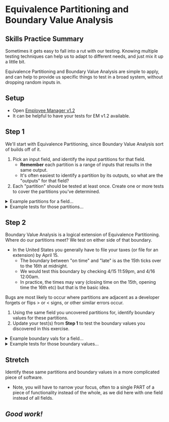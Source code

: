 # Equivalence Partitioning and Boundary Value Analysis

## Skills Practice Summary

Sometimes it gets easy to fall into a rut with our testing. Knowing multiple
testing techniques can help us to adapt to different needs, and just mix it up a
little bit.

Equivalence Partitioning and Boundary Value Analysis are simple to apply, and
can help to provide us specific things to test in a broad system, without
dropping random inputs in.

## Setup

- Open
  [Employee Manager v1.2](https://devmountain-qa.github.io/employee-manager/1.2_Version/index.html)
- It can be helpful to have your tests for EM v1.2 available.

## Step 1

We'll start with Equivalence Partitioning, since Boundary Value Analysis sort of
builds off of it.

1. Pick an input field, and identify the input partitions for that field.
   - **Remember** each partition is a range of inputs that results in the same
     output.
   - It's often easiest to identify a partition by its outputs, so what are the
     "outputs" for that field?
1. Each "partition" should be tested at least once. Create one or more tests to
   cover the partitions you've determined.

<details> <summary> Example partitions for a field... </summary>

If we were to consider the name field, we have the following possible outputs,
and their corresponding inputs:

| Output                                                                  | Input                         |
| ----------------------------------------------------------------------- | ----------------------------- |
| Successful save                                                         | Between 1 and 30 characters   |
| Error message: The name field must be between 1 and 30 characters long. | 0, or more than 30 characters |

You could argue that we have 3 partitions for inputs, even though we only have
two outputs.

| Input           | Output          |
| --------------- | --------------- |
| 0 characters    | Error message   |
| 1-30 characters | Successful save |
| 31+ characters  | Error message   |

</details>

<details> <summary> Example tests for those partitions... </summary>

**Test 1**

1. Select an employee
1. Edit the name field to be empty
1. Attempt to save
1. Make sure an error message appears, "The name field must be between 1 and 30
   characters long." and that the edit does not save

**Test 2**

1. Slect an employee
1. Edit their name to "John Smith"
1. Attempt to save
1. The edit should save successfully

</details>

## Step 2

Boundary Value Analysis is a logical extension of Equivalence Partitioning.
Where do our partitions meet? We test on either side of that boundary.

- In the United States you generally have to file your taxes (or file for an
  extension) by April 15.
  - The boundary between "on time" and "late" is as the 15th ticks over to the
    16th at midnight.
  - We would test this boundary by checking 4/15 11:59pm, and 4/16 12:00am.
  - In practice, the times may vary (closing time on the 15th, opening time the
    16th etc) but that is the basic idea.

Bugs are most likely to occur where partitions are adjacent as a developer
forgets or flips > or < signs, or other similar errors occur.

1. Using the same field you uncovered partitions for, identify boundary values
   for these partitions.
1. Update your test(s) from **Step 1** to test the boundary values you
   discovered in this exercise.

<details> <summary> Example boundary vals for a field... </summary>

Considering again the name field... Looking purely at the ranges of the inputs,
we have the following partiions...

0 characters : 1-30 characters : 31+ characters

Our boundary values would then be:

- 0 characters
- 1 character
- 30 characters
- 31 characters

These would be our bare minimum values to test against this set of partitions.

</details>

<details> <summary> Example tests for those boundary values... </summary>

**Test 1**

1. Select an employee
1. Edit the name field to be empty
1. Attempt to save
1. Make sure an error message appears, "The name field must be between 1 and 30
   characters long." and that the edit does not save

**Test 2**

1. Slect an employee
1. Edit their name to "J"
1. Attempt to save
1. The edit should save successfully

**Test 3**

1. Slect an employee
1. Edit their name to "John Smith 1234567890123456789"
1. Attempt to save
1. The edit should save successfully

**Test 4**

1. Slect an employee
1. Edit their name to "John Smith 12345678901234567890"
1. Attempt to save
1. Make sure an error message appears, "The name field must be between 1 and 30
   characters long." and that the edit does not save

</details>

## Stretch

Identify these same partitions and boundary values in a more complicated piece
of software.

- Note, you will have to narrow your focus, often to a single PART of a piece of
  functionality instead of the whole, as we did here with one field instead of
  all fields.

## **_Good work!_**
